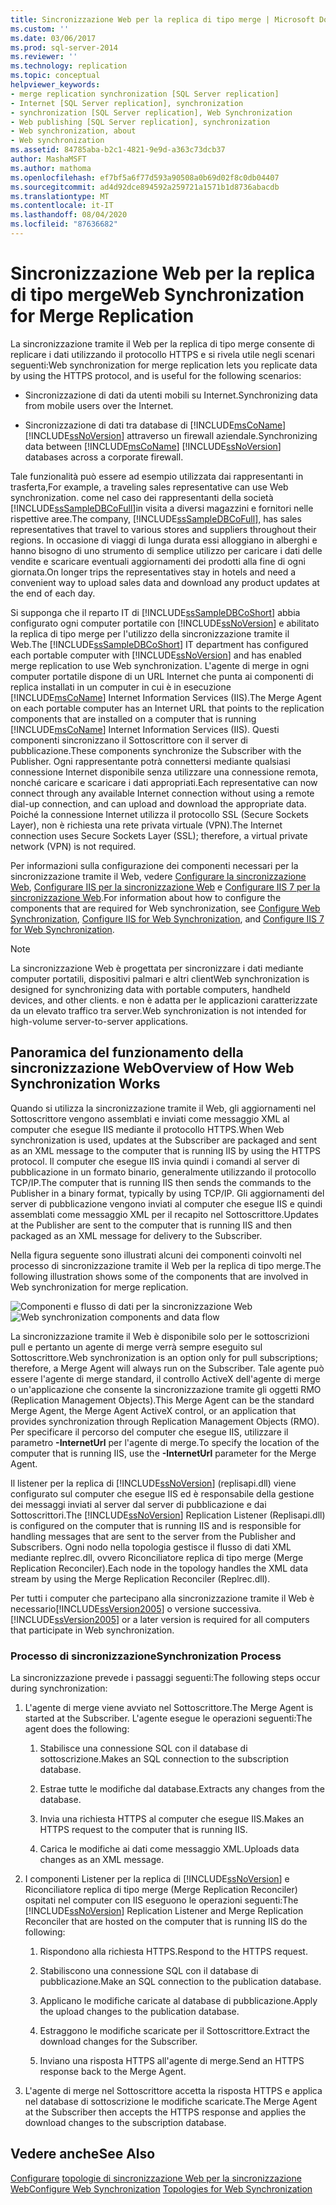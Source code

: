 ```yaml
---
title: Sincronizzazione Web per la replica di tipo merge | Microsoft Docs
ms.custom: ''
ms.date: 03/06/2017
ms.prod: sql-server-2014
ms.reviewer: ''
ms.technology: replication
ms.topic: conceptual
helpviewer_keywords:
- merge replication synchronization [SQL Server replication]
- Internet [SQL Server replication], synchronization
- synchronization [SQL Server replication], Web Synchronization
- Web publishing [SQL Server replication], synchronization
- Web synchronization, about
- Web synchronization
ms.assetid: 84785aba-b2c1-4821-9e9d-a363c73dcb37
author: MashaMSFT
ms.author: mathoma
ms.openlocfilehash: ef7bf5a6f77d593a90508a0b69d02f8c0db04407
ms.sourcegitcommit: ad4d92dce894592a259721a1571b1d8736abacdb
ms.translationtype: MT
ms.contentlocale: it-IT
ms.lasthandoff: 08/04/2020
ms.locfileid: "87636682"
---
```

# <a name="web-synchronization-for-merge-replication"></a><span data-ttu-id="1607b-102">Sincronizzazione Web per la replica di tipo merge</span><span class="sxs-lookup"><span data-stu-id="1607b-102">Web Synchronization for Merge Replication</span></span>
  <span data-ttu-id="1607b-103">La sincronizzazione tramite il Web per la replica di tipo merge consente di replicare i dati utilizzando il protocollo HTTPS e si rivela utile negli scenari seguenti:</span><span class="sxs-lookup"><span data-stu-id="1607b-103">Web synchronization for merge replication lets you replicate data by using the HTTPS protocol, and is useful for the following scenarios:</span></span>

-   <span data-ttu-id="1607b-104">Sincronizzazione di dati da utenti mobili su Internet.</span><span class="sxs-lookup"><span data-stu-id="1607b-104">Synchronizing data from mobile users over the Internet.</span></span>

-   <span data-ttu-id="1607b-105">Sincronizzazione di dati tra database di [!INCLUDE[msCoName](../../includes/msconame-md.md)] [!INCLUDE[ssNoVersion](../../includes/ssnoversion-md.md)] attraverso un firewall aziendale.</span><span class="sxs-lookup"><span data-stu-id="1607b-105">Synchronizing data between [!INCLUDE[msCoName](../../includes/msconame-md.md)] [!INCLUDE[ssNoVersion](../../includes/ssnoversion-md.md)] databases across a corporate firewall.</span></span>

 <span data-ttu-id="1607b-106">Tale funzionalità può essere ad esempio utilizzata dai rappresentanti in trasferta,</span><span class="sxs-lookup"><span data-stu-id="1607b-106">For example, a traveling sales representative can use Web synchronization.</span></span> <span data-ttu-id="1607b-107">come nel caso dei rappresentanti della società [!INCLUDE[ssSampleDBCoFull](../../includes/sssampledbcofull-md.md)]in visita a diversi magazzini e fornitori nelle rispettive aree.</span><span class="sxs-lookup"><span data-stu-id="1607b-107">The company, [!INCLUDE[ssSampleDBCoFull](../../includes/sssampledbcofull-md.md)], has sales representatives that travel to various stores and suppliers throughout their regions.</span></span> <span data-ttu-id="1607b-108">In occasione di viaggi di lunga durata essi alloggiano in alberghi e hanno bisogno di uno strumento di semplice utilizzo per caricare i dati delle vendite e scaricare eventuali aggiornamenti dei prodotti alla fine di ogni giornata.</span><span class="sxs-lookup"><span data-stu-id="1607b-108">On longer trips the representatives stay in hotels and need a convenient way to upload sales data and download any product updates at the end of each day.</span></span>

 <span data-ttu-id="1607b-109">Si supponga che il reparto IT di [!INCLUDE[ssSampleDBCoShort](../../includes/sssampledbcoshort-md.md)] abbia configurato ogni computer portatile con [!INCLUDE[ssNoVersion](../../includes/ssnoversion-md.md)] e abilitato la replica di tipo merge per l'utilizzo della sincronizzazione tramite il Web.</span><span class="sxs-lookup"><span data-stu-id="1607b-109">The [!INCLUDE[ssSampleDBCoShort](../../includes/sssampledbcoshort-md.md)] IT department has configured each portable computer with [!INCLUDE[ssNoVersion](../../includes/ssnoversion-md.md)] and has enabled merge replication to use Web synchronization.</span></span> <span data-ttu-id="1607b-110">L'agente di merge in ogni computer portatile dispone di un URL Internet che punta ai componenti di replica installati in un computer in cui è in esecuzione [!INCLUDE[msCoName](../../includes/msconame-md.md)] Internet Information Services (IIS).</span><span class="sxs-lookup"><span data-stu-id="1607b-110">The Merge Agent on each portable computer has an Internet URL that points to the replication components that are installed on a computer that is running [!INCLUDE[msCoName](../../includes/msconame-md.md)] Internet Information Services (IIS).</span></span> <span data-ttu-id="1607b-111">Questi componenti sincronizzano il Sottoscrittore con il server di pubblicazione.</span><span class="sxs-lookup"><span data-stu-id="1607b-111">These components synchronize the Subscriber with the Publisher.</span></span> <span data-ttu-id="1607b-112">Ogni rappresentante potrà connettersi mediante qualsiasi connessione Internet disponibile senza utilizzare una connessione remota, nonché caricare e scaricare i dati appropriati.</span><span class="sxs-lookup"><span data-stu-id="1607b-112">Each representative can now connect through any available Internet connection without using a remote dial-up connection, and can upload and download the appropriate data.</span></span> <span data-ttu-id="1607b-113">Poiché la connessione Internet utilizza il protocollo SSL (Secure Sockets Layer), non è richiesta una rete privata virtuale (VPN).</span><span class="sxs-lookup"><span data-stu-id="1607b-113">The Internet connection uses Secure Sockets Layer (SSL); therefore, a virtual private network (VPN) is not required.</span></span>

 <span data-ttu-id="1607b-114">Per informazioni sulla configurazione dei componenti necessari per la sincronizzazione tramite il Web, vedere [Configurare la sincronizzazione Web](configure-web-synchronization.md), [Configurare IIS per la sincronizzazione Web](configure-iis-for-web-synchronization.md) e [Configurare IIS 7 per la sincronizzazione Web](configure-iis-7-for-web-synchronization.md).</span><span class="sxs-lookup"><span data-stu-id="1607b-114">For information about how to configure the components that are required for Web synchronization, see [Configure Web Synchronization](configure-web-synchronization.md), [Configure IIS for Web Synchronization](configure-iis-for-web-synchronization.md), and [Configure IIS 7 for Web Synchronization](configure-iis-7-for-web-synchronization.md).</span></span>

> [!NOTE]
>  <span data-ttu-id="1607b-115">La sincronizzazione Web è progettata per sincronizzare i dati mediante computer portatili, dispositivi palmari e altri client</span><span class="sxs-lookup"><span data-stu-id="1607b-115">Web synchronization is designed for synchronizing data with portable computers, handheld devices, and other clients.</span></span> <span data-ttu-id="1607b-116">e non è adatta per le applicazioni caratterizzate da un elevato traffico tra server.</span><span class="sxs-lookup"><span data-stu-id="1607b-116">Web synchronization is not intended for high-volume server-to-server applications.</span></span>

## <a name="overview-of-how-web-synchronization-works"></a><span data-ttu-id="1607b-117">Panoramica del funzionamento della sincronizzazione Web</span><span class="sxs-lookup"><span data-stu-id="1607b-117">Overview of How Web Synchronization Works</span></span>
 <span data-ttu-id="1607b-118">Quando si utilizza la sincronizzazione tramite il Web, gli aggiornamenti nel Sottoscrittore vengono assemblati e inviati come messaggio XML al computer che esegue IIS mediante il protocollo HTTPS.</span><span class="sxs-lookup"><span data-stu-id="1607b-118">When Web synchronization is used, updates at the Subscriber are packaged and sent as an XML message to the computer that is running IIS by using the HTTPS protocol.</span></span> <span data-ttu-id="1607b-119">Il computer che esegue IIS invia quindi i comandi al server di pubblicazione in un formato binario, generalmente utilizzando il protocollo TCP/IP.</span><span class="sxs-lookup"><span data-stu-id="1607b-119">The computer that is running IIS then sends the commands to the Publisher in a binary format, typically by using TCP/IP.</span></span> <span data-ttu-id="1607b-120">Gli aggiornamenti del server di pubblicazione vengono inviati al computer che esegue IIS e quindi assemblati come messaggio XML per il recapito nel Sottoscrittore.</span><span class="sxs-lookup"><span data-stu-id="1607b-120">Updates at the Publisher are sent to the computer that is running IIS and then packaged as an XML message for delivery to the Subscriber.</span></span>

 <span data-ttu-id="1607b-121">Nella figura seguente sono illustrati alcuni dei componenti coinvolti nel processo di sincronizzazione tramite il Web per la replica di tipo merge.</span><span class="sxs-lookup"><span data-stu-id="1607b-121">The following illustration shows some of the components that are involved in Web synchronization for merge replication.</span></span>

 <span data-ttu-id="1607b-122">![Componenti e flusso di dati per la sincronizzazione Web](media/web-sync01.gif "Componenti e flusso di dati per la sincronizzazione Web")</span><span class="sxs-lookup"><span data-stu-id="1607b-122">![Web synchronization components and data flow](media/web-sync01.gif "Web synchronization components and data flow")</span></span>

 <span data-ttu-id="1607b-123">La sincronizzazione tramite il Web è disponibile solo per le sottoscrizioni pull e pertanto un agente di merge verrà sempre eseguito sul Sottoscrittore.</span><span class="sxs-lookup"><span data-stu-id="1607b-123">Web synchronization is an option only for pull subscriptions; therefore, a Merge Agent will always run on the Subscriber.</span></span> <span data-ttu-id="1607b-124">Tale agente può essere l'agente di merge standard, il controllo ActiveX dell'agente di merge o un'applicazione che consente la sincronizzazione tramite gli oggetti RMO (Replication Management Objects).</span><span class="sxs-lookup"><span data-stu-id="1607b-124">This Merge Agent can be the standard Merge Agent, the Merge Agent ActiveX control, or an application that provides synchronization through Replication Management Objects (RMO).</span></span> <span data-ttu-id="1607b-125">Per specificare il percorso del computer che esegue IIS, utilizzare il parametro **-InternetUrl** per l'agente di merge.</span><span class="sxs-lookup"><span data-stu-id="1607b-125">To specify the location of the computer that is running IIS, use the **-InternetUrl** parameter for the Merge Agent.</span></span>

 <span data-ttu-id="1607b-126">Il listener per la replica di [!INCLUDE[ssNoVersion](../../includes/ssnoversion-md.md)] (replisapi.dll) viene configurato sul computer che esegue IIS ed è responsabile della gestione dei messaggi inviati al server dal server di pubblicazione e dai Sottoscrittori.</span><span class="sxs-lookup"><span data-stu-id="1607b-126">The [!INCLUDE[ssNoVersion](../../includes/ssnoversion-md.md)] Replication Listener (Replisapi.dll) is configured on the computer that is running IIS and is responsible for handling messages that are sent to the server from the Publisher and Subscribers.</span></span> <span data-ttu-id="1607b-127">Ogni nodo nella topologia gestisce il flusso di dati XML mediante replrec.dll, ovvero Riconciliatore replica di tipo merge (Merge Replication Reconciler).</span><span class="sxs-lookup"><span data-stu-id="1607b-127">Each node in the topology handles the XML data stream by using the Merge Replication Reconciler (Replrec.dll).</span></span>

 <span data-ttu-id="1607b-128">Per tutti i computer che partecipano alla sincronizzazione tramite il Web è necessario[!INCLUDE[ssVersion2005](../../includes/ssversion2005-md.md)] o versione successiva.</span><span class="sxs-lookup"><span data-stu-id="1607b-128">[!INCLUDE[ssVersion2005](../../includes/ssversion2005-md.md)] or a later version is required for all computers that participate in Web synchronization.</span></span>

### <a name="synchronization-process"></a><span data-ttu-id="1607b-129">Processo di sincronizzazione</span><span class="sxs-lookup"><span data-stu-id="1607b-129">Synchronization Process</span></span>
 <span data-ttu-id="1607b-130">La sincronizzazione prevede i passaggi seguenti:</span><span class="sxs-lookup"><span data-stu-id="1607b-130">The following steps occur during synchronization:</span></span>

1.  <span data-ttu-id="1607b-131">L'agente di merge viene avviato nel Sottoscrittore.</span><span class="sxs-lookup"><span data-stu-id="1607b-131">The Merge Agent is started at the Subscriber.</span></span> <span data-ttu-id="1607b-132">L'agente esegue le operazioni seguenti:</span><span class="sxs-lookup"><span data-stu-id="1607b-132">The agent does the following:</span></span>

    1.  <span data-ttu-id="1607b-133">Stabilisce una connessione SQL con il database di sottoscrizione.</span><span class="sxs-lookup"><span data-stu-id="1607b-133">Makes an SQL connection to the subscription database.</span></span>

    2.  <span data-ttu-id="1607b-134">Estrae tutte le modifiche dal database.</span><span class="sxs-lookup"><span data-stu-id="1607b-134">Extracts any changes from the database.</span></span>

    3.  <span data-ttu-id="1607b-135">Invia una richiesta HTTPS al computer che esegue IIS.</span><span class="sxs-lookup"><span data-stu-id="1607b-135">Makes an HTTPS request to the computer that is running IIS.</span></span>

    4.  <span data-ttu-id="1607b-136">Carica le modifiche ai dati come messaggio XML.</span><span class="sxs-lookup"><span data-stu-id="1607b-136">Uploads data changes as an XML message.</span></span>

2.  <span data-ttu-id="1607b-137">I componenti Listener per la replica di [!INCLUDE[ssNoVersion](../../includes/ssnoversion-md.md)] e Riconciliatore replica di tipo merge (Merge Replication Reconciler) ospitati nel computer con IIS eseguono le operazioni seguenti:</span><span class="sxs-lookup"><span data-stu-id="1607b-137">The [!INCLUDE[ssNoVersion](../../includes/ssnoversion-md.md)] Replication Listener and Merge Replication Reconciler that are hosted on the computer that is running IIS do the following:</span></span>

    1.  <span data-ttu-id="1607b-138">Rispondono alla richiesta HTTPS.</span><span class="sxs-lookup"><span data-stu-id="1607b-138">Respond to the HTTPS request.</span></span>

    2.  <span data-ttu-id="1607b-139">Stabiliscono una connessione SQL con il database di pubblicazione.</span><span class="sxs-lookup"><span data-stu-id="1607b-139">Make an SQL connection to the publication database.</span></span>

    3.  <span data-ttu-id="1607b-140">Applicano le modifiche caricate al database di pubblicazione.</span><span class="sxs-lookup"><span data-stu-id="1607b-140">Apply the upload changes to the publication database.</span></span>

    4.  <span data-ttu-id="1607b-141">Estraggono le modifiche scaricate per il Sottoscrittore.</span><span class="sxs-lookup"><span data-stu-id="1607b-141">Extract the download changes for the Subscriber.</span></span>

    5.  <span data-ttu-id="1607b-142">Inviano una risposta HTTPS all'agente di merge.</span><span class="sxs-lookup"><span data-stu-id="1607b-142">Send an HTTPS response back to the Merge Agent.</span></span>

3.  <span data-ttu-id="1607b-143">L'agente di merge nel Sottoscrittore accetta la risposta HTTPS e applica nel database di sottoscrizione le modifiche scaricate.</span><span class="sxs-lookup"><span data-stu-id="1607b-143">The Merge Agent at the Subscriber then accepts the HTTPS response and applies the download changes to the subscription database.</span></span>

## <a name="see-also"></a><span data-ttu-id="1607b-144">Vedere anche</span><span class="sxs-lookup"><span data-stu-id="1607b-144">See Also</span></span>
 <span data-ttu-id="1607b-145">[Configurare](configure-web-synchronization.md) [topologie di sincronizzazione Web per la sincronizzazione Web](topologies-for-web-synchronization.md)</span><span class="sxs-lookup"><span data-stu-id="1607b-145">[Configure Web Synchronization](configure-web-synchronization.md) [Topologies for Web Synchronization](topologies-for-web-synchronization.md)</span></span>


